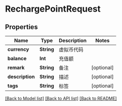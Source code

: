 # RechargePointRequest

## Properties
Name | Type | Description | Notes
------------ | ------------- | ------------- | -------------
**currency** | **String** | 虚拟币代码 | 
**balance** | **Int** | 充值额 | 
**remark** | **String** | 备注 | [optional] 
**description** | **String** | 描述 | [optional] 
**tags** | **String** | 标签 | [optional] 

[[Back to Model list]](../README.md#documentation-for-models) [[Back to API list]](../README.md#documentation-for-api-endpoints) [[Back to README]](../README.md)


